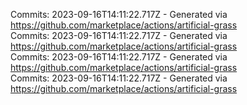 Commits: 2023-09-16T14:11:22.717Z - Generated via https://github.com/marketplace/actions/artificial-grass
<br>
Commits: 2023-09-16T14:11:22.717Z - Generated via https://github.com/marketplace/actions/artificial-grass
<br>
Commits: 2023-09-16T14:11:22.717Z - Generated via https://github.com/marketplace/actions/artificial-grass
<br>
Commits: 2023-09-16T14:11:22.717Z - Generated via https://github.com/marketplace/actions/artificial-grass
<br>
